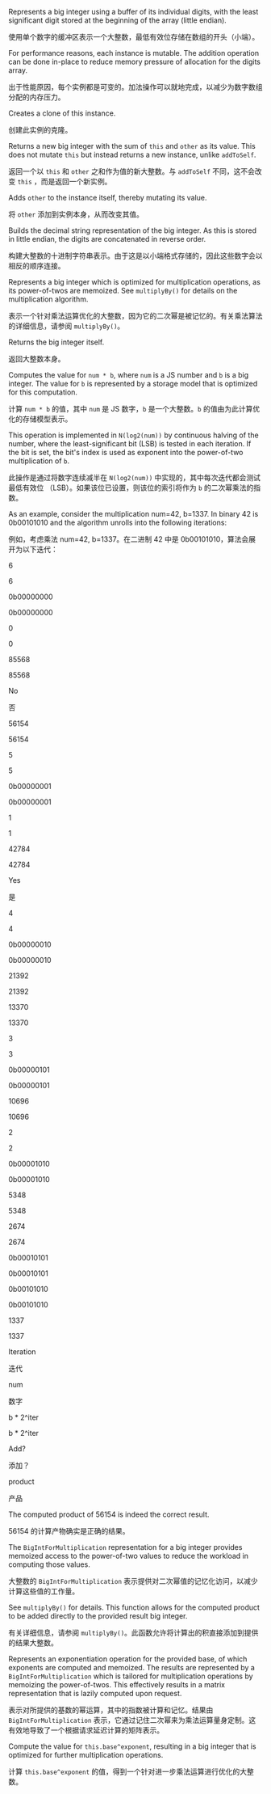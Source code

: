 Represents a big integer using a buffer of its individual digits, with the least significant
digit stored at the beginning of the array \(little endian\).

使用单个数字的缓冲区表示一个大整数，最低有效位存储在数组的开头（小端）。

For performance reasons, each instance is mutable. The addition operation can be done in-place
to reduce memory pressure of allocation for the digits array.

出于性能原因，每个实例都是可变的。加法操作可以就地完成，以减少为数字数组分配的内存压力。

Creates a clone of this instance.

创建此实例的克隆。

Returns a new big integer with the sum of `this` and `other` as its value. This does not mutate
`this` but instead returns a new instance, unlike `addToSelf`.

返回一个以 `this` 和 `other` 之和作为值的新大整数。与 `addToSelf` 不同，这不会改变 `this`
，而是返回一个新实例。

Adds `other` to the instance itself, thereby mutating its value.

将 `other` 添加到实例本身，从而改变其值。

Builds the decimal string representation of the big integer. As this is stored in
little endian, the digits are concatenated in reverse order.

构建大整数的十进制字符串表示。由于这是以小端格式存储的，因此这些数字会以相反的顺序连接。

Represents a big integer which is optimized for multiplication operations, as its power-of-twos
are memoized. See `multiplyBy()` for details on the multiplication algorithm.

表示一个针对乘法运算优化的大整数，因为它的二次幂是被记忆的。有关乘法算法的详细信息，请参阅
`multiplyBy()`。

Returns the big integer itself.

返回大整数本身。

Computes the value for `num * b`, where `num` is a JS number and `b` is a big integer. The
value for `b` is represented by a storage model that is optimized for this computation.

计算 `num * b` 的值，其中 `num` 是 JS 数字，`b` 是一个大整数。`b`
的值由为此计算优化的存储模型表示。

This operation is implemented in `N(log2(num))` by continuous halving of the number, where the
least-significant bit \(LSB\) is tested in each iteration. If the bit is set, the bit's index is
used as exponent into the power-of-two multiplication of `b`.

此操作是通过将数字连续减半在 `N(log2(num))` 中实现的，其中每次迭代都会测试最低有效位
（LSB）。如果该位已设置，则该位的索引将作为 `b` 的二次幂乘法的指数。

As an example, consider the multiplication num=42, b=1337. In binary 42 is 0b00101010 and the
algorithm unrolls into the following iterations:

例如，考虑乘法 num=42, b=1337。在二进制 42 中是 0b00101010，算法会展开为以下迭代：

6

6

0b00000000

0b00000000

0

0

85568

85568

No

否

56154

56154

5

5

0b00000001

0b00000001

1

1

42784

42784

Yes

是

4

4

0b00000010

0b00000010

21392

21392

13370

13370

3

3

0b00000101

0b00000101

10696

10696

2

2

0b00001010

0b00001010

5348

5348

2674

2674

0b00010101

0b00010101

0b00101010

0b00101010

1337

1337

Iteration

迭代

num

数字

b \* 2^iter

b \* 2^iter

Add?

添加？

product

产品

The computed product of 56154 is indeed the correct result.

56154 的计算产物确实是正确的结果。

The `BigIntForMultiplication` representation for a big integer provides memoized access to the
power-of-two values to reduce the workload in computing those values.

大整数的 `BigIntForMultiplication` 表示提供对二次幂值的记忆化访问，以减少计算这些值的工作量。

See `multiplyBy()` for details. This function allows for the computed product to be added
directly to the provided result big integer.

有关详细信息，请参阅 `multiplyBy()`。此函数允许将计算出的积直接添加到提供的结果大整数。

Represents an exponentiation operation for the provided base, of which exponents are computed and
memoized. The results are represented by a `BigIntForMultiplication` which is tailored for
multiplication operations by memoizing the power-of-twos. This effectively results in a matrix
representation that is lazily computed upon request.

表示对所提供的基数的幂运算，其中的指数被计算和记忆。结果由 `BigIntForMultiplication`
表示，它通过记住二次幂来为乘法运算量身定制。这有效地导致了一个根据请求延迟计算的矩阵表示。

Compute the value for `this.base^exponent`, resulting in a big integer that is optimized for
further multiplication operations.

计算 `this.base^exponent` 的值，得到一个针对进一步乘法运算进行优化的大整数。